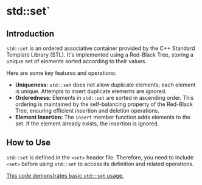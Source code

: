 # std::set`

## Introduction

`std::set` is an ordered associative container provided by the C++ Standard Template Library (STL).  It's implemented using a Red-Black Tree, storing a unique set of elements sorted according to their values.

Here are some key features and operations:

- **Uniqueness:** `std::set` does not allow duplicate elements; each element is unique.  Attempts to insert duplicate elements are ignored.
- **Orderedness:** Elements in `std::set` are sorted in ascending order. This ordering is maintained by the self-balancing property of the Red-Black Tree, ensuring efficient insertion and deletion operations.
- **Element Insertion:** The `insert` member function adds elements to the set. If the element already exists, the insertion is ignored.

## How to Use

`std::set` is defined in the `<set>` header file.  Therefore, you need to include `<set>` before using `std::set` to access its definition and related operations.

[This code demonstrates basic `std::set` usage.](usage.cpp)

